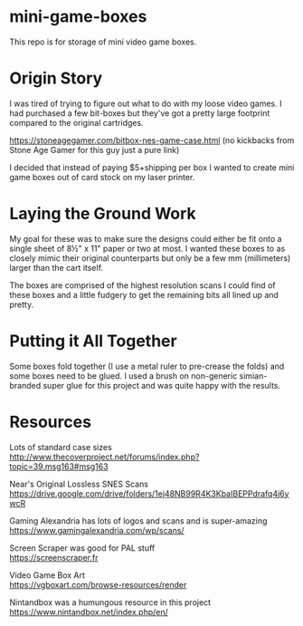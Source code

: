 # mini-game-boxes
This repo is for storage of mini video game boxes.

<H1>Origin Story</H1>
I was tired of trying to figure out what to do with my loose video games. I had purchased a few bit-boxes but they've got a pretty large footprint compared to the original cartridges.

https://stoneagegamer.com/bitbox-nes-game-case.html (no kickbacks from Stone Age Gamer for this guy just a pure link)

I decided that instead of paying $5+shipping per box I wanted to create mini game boxes out of card stock on my laser printer. 

<H1>Laying the Ground Work</H1>
My goal for these was to make sure the designs could either be fit onto a single sheet of 8½" x 11" paper or two at most. I wanted these boxes to as closely mimic their original counterparts but only be a few mm (millimeters) larger than the cart itself.<br>

The boxes are comprised of the highest resolution scans I could find of these boxes and a little fudgery to get the remaining bits all lined up and pretty. 

<H1>Putting it All Together</H1>
Some boxes fold together (I use a metal ruler to pre-crease the folds) and some boxes need to be glued. I used a brush on non-generic simian-branded super glue for this project and was quite happy with the results.

<H1>Resources</H1>

Lots of standard case sizes <br>
http://www.thecoverproject.net/forums/index.php?topic=39.msg163#msg163

Near's Original Lossless SNES Scans <br>
https://drive.google.com/drive/folders/1ej48NB99R4K3KbaIBEPPdrafq4j6ywcR

Gaming Alexandria has lots of logos and scans and is super-amazing <br>
https://www.gamingalexandria.com/wp/scans/

Screen Scraper was good for PAL stuff <br>
https://screenscraper.fr

Video Game Box Art <br>
https://vgboxart.com/browse-resources/render

Nintandbox was a humungous resource in this project <br>
https://www.nintandbox.net/index.php/en/
